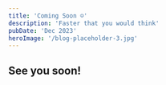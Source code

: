 ```yaml
---
title: 'Coming Soon ☺️'
description: 'Faster that you would think'
pubDate: 'Dec 2023'
heroImage: '/blog-placeholder-3.jpg'
---
```


## See you soon!